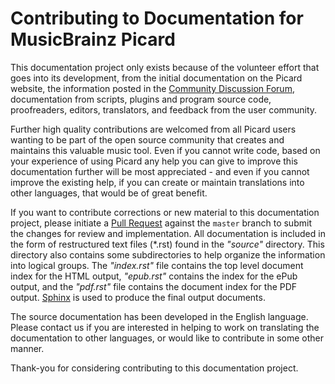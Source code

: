 # Contributing to Documentation for MusicBrainz Picard

This documentation project only exists because of the volunteer effort that goes into its development,
from the initial documentation on the Picard website, the information posted in the
[Community Discussion Forum](https://community.metabrainz.org/), documentation from scripts, plugins
and program source code, proofreaders, editors, translators, and feedback from the user community.

Further high quality contributions are welcomed from all Picard users wanting to be part of the
open source community that creates and maintains this valuable music tool. Even if you cannot
write code, based on your experience of using Picard any help you can give to improve this
documentation further will be most appreciated - and even if you cannot improve the existing help,
if you can create or maintain translations into other languages, that would be of great benefit.

If you want to contribute corrections or new material to this documentation project, please initiate
a [Pull Request](https://github.com/rdswift/picard-docs/pulls) against the `master` branch to
submit the changes for review and implementation.  All documentation is included in the form of
restructured text files (\*.rst) found in the *"source"* directory.  This directory also contains some
subdirectories to help organize the information into logical groups.  The *"index.rst"* file contains
the top level document index for the HTML output, *"epub.rst"* contains the index for the ePub output,
and the *"pdf.rst"* file contains the document index for the PDF output. [Sphinx](https://www.sphinx-doc.org/)
is used to produce the final output documents.

The source documentation has been developed in the English language.  Please contact us if you are
interested in helping to work on translating the documentation to other languages, or would like to
contribute in some other manner.

Thank-you for considering contributing to this documentation project.

